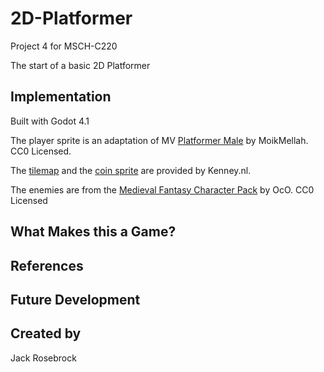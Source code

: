 # 2D-Platformer
Project 4 for MSCH-C220

The start of a basic 2D Platformer

## Implementation
Built with Godot 4.1

The player sprite is an adaptation of MV [Platformer Male](https://opengameart.org/content/mv-platformer-male-32x64) by MoikMellah. CC0 Licensed.


The [tilemap](https://kenney.nl/assets/abstract-platformer) and the [coin sprite](https://kenney.nl/assets/puzzle-pack-2) are provided by Kenney.nl.


The enemies are from the [Medieval Fantasy Character Pack](https://oco.itch.io/medieval-fantasy-character-pack) by OcO. CC0 Licensed

## What Makes this a Game?

## References

## Future Development

## Created by 
Jack Rosebrock
